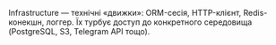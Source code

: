 Infrastructure — технічні «движки»: 
    ORM-сесія, HTTP-клієнт, Redis-конекшн, логгер. 
    Їх турбує доступ до конкретного середовища (PostgreSQL, S3, Telegram API тощо).


